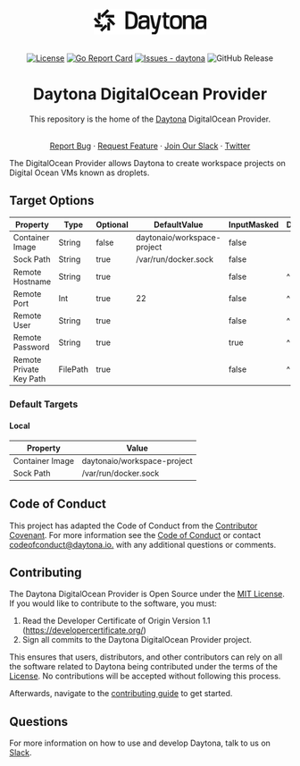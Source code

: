 <div align="center">
  <picture>
    <source media="(prefers-color-scheme: dark)" srcset="https://github.com/daytonaio/daytona/raw/main/assets/images/Daytona-logotype-white.png">
    <img alt="Daytona logo" src="https://github.com/daytonaio/daytona/raw/main/assets/images/Daytona-logotype-black.png" width="40%">
  </picture>
</div>

<br/>

<div align="center">

[![License](https://img.shields.io/badge/License-MIT-blue)](#license)
[![Go Report Card](https://goreportcard.com/badge/github.com/daytonaio/daytona)](https://goreportcard.com/report/github.com/daytonaio/daytona)
[![Issues - daytona](https://img.shields.io/github/issues/daytonaio/daytona)](https://github.com/daytonaio/daytona/issues)
![GitHub Release](https://img.shields.io/github/v/release/daytonaio/daytona)

</div>


<h1 align="center">Daytona DigitalOcean Provider</h1>
<div align="center">
This repository is the home of the <a href="https://github.com/daytonaio/daytona">Daytona</a> DigitalOcean Provider.
</div>
</br>

<p align="center">
  <a href="https://github.com/github.com/daytonaio/daytona-provider-digitalocean/issues/new?assignees=&labels=bug&projects=&template=bug_report.md&title=%F0%9F%90%9B+Bug+Report%3A+">Report Bug</a>
    ·
  <a href="https://github.com/github.com/daytonaio/daytona-provider-digitalocean/issues/new?assignees=&labels=enhancement&projects=&template=feature_request.md&title=%F0%9F%9A%80+Feature%3A+">Request Feature</a>
    ·
  <a href="https://join.slack.com/t/daytonacommunity/shared_invite/zt-273yohksh-Q5YSB5V7tnQzX2RoTARr7Q">Join Our Slack</a>
    ·
  <a href="https://twitter.com/Daytonaio">Twitter</a>
</p>

The DigitalOcean Provider allows Daytona to create workspace projects on Digital Ocean VMs known as droplets.

## Target Options

| Property                	| Type     	| Optional 	| DefaultValue                	| InputMasked 	| DisabledPredicate 	|
|-------------------------	|----------	|----------	|-----------------------------	|-------------	|-------------------	|
| Container Image         	| String   	| false    	| daytonaio/workspace-project 	| false       	|                   	|
| Sock Path               	| String   	| true     	| /var/run/docker.sock        	| false       	|                   	|
| Remote Hostname         	| String   	| true     	|                             	| false       	| ^local$           	|
| Remote Port             	| Int      	| true     	| 22                          	| false       	| ^local$           	|
| Remote User             	| String   	| true     	|                             	| false       	| ^local$           	|
| Remote Password         	| String   	| true     	|                             	| true        	| ^local$           	|
| Remote Private Key Path 	| FilePath 	| true     	|                             	| false       	| ^local$           	|

### Default Targets

#### Local
| Property        	| Value                       	|
|-----------------	|-----------------------------	|
| Container Image 	| daytonaio/workspace-project 	|
| Sock Path       	| /var/run/docker.sock        	|


## Code of Conduct

This project has adapted the Code of Conduct from the [Contributor Covenant](https://www.contributor-covenant.org/). For more information see the [Code of Conduct](CODE_OF_CONDUCT.md) or contact [codeofconduct@daytona.io.](mailto:codeofconduct@daytona.io) with any additional questions or comments.

## Contributing

The Daytona DigitalOcean Provider is Open Source under the [MIT License](LICENSE). If you would like to contribute to the software, you must:

1. Read the Developer Certificate of Origin Version 1.1 (https://developercertificate.org/)
2. Sign all commits to the Daytona DigitalOcean Provider project.

This ensures that users, distributors, and other contributors can rely on all the software related to Daytona being contributed under the terms of the [License](LICENSE). No contributions will be accepted without following this process.

Afterwards, navigate to the [contributing guide](CONTRIBUTING.md) to get started.

## Questions

For more information on how to use and develop Daytona, talk to us on
[Slack](https://join.slack.com/t/daytonacommunity/shared_invite/zt-273yohksh-Q5YSB5V7tnQzX2RoTARr7Q).
